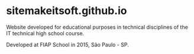 # sitemakeitsoft.github.io

Website developed for educational purposes in technical disciplines of the IT technical high school course.

Developed at FIAP School in 2015, São Paulo - SP.
